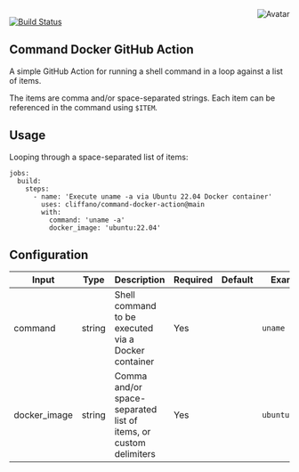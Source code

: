 <img align="right" src="https://raw.github.com/cliffano/command-docker-action/master/avatar.jpg" alt="Avatar"/>

[![Build Status](https://github.com/cliffano/command-docker-action/workflows/CI/badge.svg)](https://github.com/cliffano/command-docker-action/actions?query=workflow%3ACI)
<br/>

Command Docker GitHub Action
----------------------------

A simple GitHub Action for running a shell command in a loop against a list of items.

The items are comma and/or space-separated strings. Each item can be referenced in the command using `$ITEM`.

Usage
-----

Looping through a space-separated list of items:

    jobs:
      build:
        steps:
          - name: 'Execute uname -a via Ubuntu 22.04 Docker container'
            uses: cliffano/command-docker-action@main
            with:
              command: 'uname -a'
              docker_image: 'ubuntu:22.04'

Configuration
-------------

| Input | Type | Description | Required | Default | Example |
|-------|------|-------------|----------|---------|---------|
| command | string | Shell command to be executed via a Docker container | Yes | |  `uname -a` |
| docker_image | string | Comma and/or space-separated list of items, or custom delimiters | Yes | | `ubuntu:22.04` |
